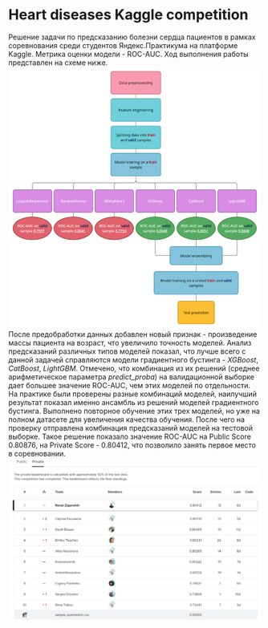 # Heart diseases Kaggle competition
Решение задачи по предсказанию болезни сердца пациентов в рамках соревнования среди студентов Яндекс.Практикума на платформе Kaggle. Метрика оценки модели - ROC-AUC.
Ход выполнения работы представлен на схеме ниже.
![alt text](https://github.com/RenatZiganshin/Heart-diseases-Kaggle/blob/main/Screenshots/workspace.png)
После предобработки данных добавлен новый признак - произведение массы пациента на возраст, что увеличило точность моделей.
Анализ предсказаний различных типов моделей показал, что лучше всего с данной задачей справляются модели градиентного бустинга - *XGBoost*, *CatBoost*, *LightGBM*. Отмечено, что комбинация из их решений (среднее арифметическое параметра *predict_proba*) на валидационной выборке дает большее значение ROC-AUC, чем этих моделей по отдельности. На практике были проверены разные комбинаций моделей, наилучший результат показал именно ансамбль из решений моделей градиентного бустинга.
Выполнено повторное обучение этих трех моделей, но уже на полном датасете для увеличения качества обучения. После чего на проверку отправлена комбинация предсказаний моделей на тестовой выборке.
Такое решение показало значение ROC-AUC на Public Score 0.80876, на Private Score - 0.80412, что позволило занять первое место в соревновании.
![alt text](https://github.com/RenatZiganshin/Heart-diseases-Kaggle/blob/main/Screenshots/leadreboard.png)
